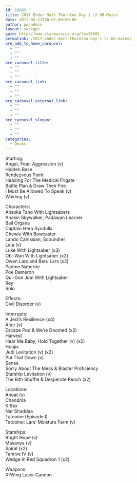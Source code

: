 ```yaml
---
id: 10883
title: 2017 Endor Matt Thornton Day 1 LS HB Mains
date: 2017-05-21T00:07:03+00:00
author: pwsadmin
layout: swccgpc
guid: http://www.starwarsccg.org/?p=10883
permalink: /2017-endor-matt-thornton-day-1-ls-hb-mains/
bre_add_to_home_carousel:
  - ""
  - ""
  - ""
bre_carousel_title:
  - ""
  - ""
  - ""
bre_carousel_link:
  - ""
  - ""
  - ""
bre_carousel_external_link:
  - ""
  - ""
  - ""
bre_carousel_slogan:
  - ""
  - ""
  - ""
categories:
  - Decks
---
```

Starting:  
Anger, Fear, Aggression (v)  
Hidden Base  
Rendezvous Point  
Heading For The Medical Frigate  
Battle Plan & Draw Their Fire  
I Must Be Allowed To Speak (v)  
Wokling (v)

Characters:  
Ahsoka Tano With Lightsabers  
Anakin Skywalker, Padawan Learner  
Bail Organa  
Captain Hera Syndulla  
Chewie With Bowcaster  
Lando Calrissian, Scoundrel  
Leia (v)  
Luke With Lightsaber (x3)  
Obi-Wan With Lightsaber (x2)  
Owen Lars and Beru Lars (x2)  
Padme Naberrie  
Poe Dameron  
Qui-Gon Jinn With Lightsaber  
Rey  
Solo

Effects:  
Civil Disorder (v)

Interrupts:  
A Jedi&#8217;s Resilience (x4)  
Alter (v)  
Escape Pod & We&#8217;re Doomed (x2)  
Harvest  
Hear Me Baby, Hold Together (v) (x2)  
Houjix  
Jedi Levitation (v) (x2)  
Put That Down (v)  
Sense  
Sorry About The Mess & Blaster Proficiency  
Starship Levitation (v)  
The Bith Shuffle & Desperate Reach (x2)

Locations:  
Anoat (v)  
Chandrila  
Kiffex  
Nar Shaddaa  
Tatooine (Episode I)  
Tatooine: Lars&#8217; Moisture Farm (v)

Starships:  
Bright Hope (v)  
Masanya (v)  
Spiral (x2)  
Tantive IV (v)  
Wedge In Red Squadron 1 (x2)

Weapons:  
X-Wing Laser Cannon